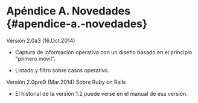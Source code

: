  
# Apéndice A. Novedades {#apendice-a.-novedades}

Versión 2.0a3 (16.Oct.2014)
* Captura de información operativa con un diseño basado en el principio "primero movil".

* Listado y filtro sobre casos operativo.

Versión 2.0pre9 (Mar.2014)
Sobre Ruby on Rails

* El historial de la versión 1.2 puede verse en el manual de esa versión.

